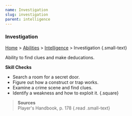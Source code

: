 ```yaml
---
name: Investigation
slug: investigation
parent: intelligence
---
```

### Investigation
[Home](dm-operations-center) > [Abilities](abilities) > [Intelligence](intelligence) > Investigation {.small-text}

Ability to find clues and make deducations.

**Skill Checks**<br/>
- Search a room for a secret door.
- Figure out how a construct or trap works.
- Examine a crime scene and find clues.
- Identify a weakness and how to exploit it.
{.square}

> **Sources** <br/>
> Player's Handbook, p. 178
{.read .small-text}


